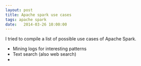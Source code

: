 ```yaml
---
layout: post
title: Apache spark use cases
tags: apache spark
date:   2014-03-26 10:00:00
---
```


I tried to compile a list of possible use cases of Apache Spark.

- Mining logs for interesting patterns
- Text search (also web search)
- 
